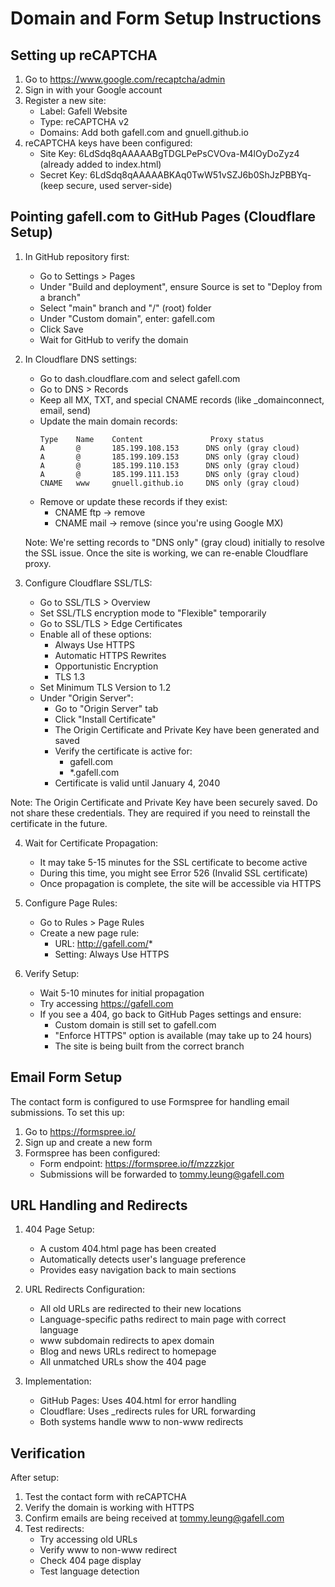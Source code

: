 # Domain and Form Setup Instructions

## Setting up reCAPTCHA

1. Go to https://www.google.com/recaptcha/admin
2. Sign in with your Google account
3. Register a new site:
   - Label: Gafell Website
   - Type: reCAPTCHA v2
   - Domains: Add both gafell.com and gnuell.github.io
4. reCAPTCHA keys have been configured:
   - Site Key: 6LdSdq8qAAAAABgTDGLPePsCVOva-M4lOyDoZyz4 (already added to index.html)
   - Secret Key: 6LdSdq8qAAAAABKAq0TwW51vSZJ6b0ShJzPBBYq- (keep secure, used server-side)

## Pointing gafell.com to GitHub Pages (Cloudflare Setup)

1. In GitHub repository first:
   - Go to Settings > Pages
   - Under "Build and deployment", ensure Source is set to "Deploy from a branch"
   - Select "main" branch and "/" (root) folder
   - Under "Custom domain", enter: gafell.com
   - Click Save
   - Wait for GitHub to verify the domain

2. In Cloudflare DNS settings:
   - Go to dash.cloudflare.com and select gafell.com
   - Go to DNS > Records
   - Keep all MX, TXT, and special CNAME records (like _domainconnect, email, send)
   - Update the main domain records:
     ```
     Type    Name    Content               Proxy status
     A       @       185.199.108.153      DNS only (gray cloud)
     A       @       185.199.109.153      DNS only (gray cloud)
     A       @       185.199.110.153      DNS only (gray cloud)
     A       @       185.199.111.153      DNS only (gray cloud)
     CNAME   www     gnuell.github.io     DNS only (gray cloud)
     ```
   - Remove or update these records if they exist:
     * CNAME ftp -> remove
     * CNAME mail -> remove (since you're using Google MX)

   Note: We're setting records to "DNS only" (gray cloud) initially to resolve the SSL issue. Once the site is working, we can re-enable Cloudflare proxy.

3. Configure Cloudflare SSL/TLS:
   - Go to SSL/TLS > Overview
   - Set SSL/TLS encryption mode to "Flexible" temporarily
   - Go to SSL/TLS > Edge Certificates
   - Enable all of these options:
     * Always Use HTTPS
     * Automatic HTTPS Rewrites
     * Opportunistic Encryption
     * TLS 1.3
   - Set Minimum TLS Version to 1.2
   - Under "Origin Server":
     * Go to "Origin Server" tab
     * Click "Install Certificate"
     * The Origin Certificate and Private Key have been generated and saved
     * Verify the certificate is active for:
       - gafell.com
       - *.gafell.com
     * Certificate is valid until January 4, 2040

Note: The Origin Certificate and Private Key have been securely saved. Do not share these credentials. They are required if you need to reinstall the certificate in the future.

4. Wait for Certificate Propagation:
   - It may take 5-15 minutes for the SSL certificate to become active
   - During this time, you might see Error 526 (Invalid SSL certificate)
   - Once propagation is complete, the site will be accessible via HTTPS

4. Configure Page Rules:
   - Go to Rules > Page Rules
   - Create a new page rule:
     * URL: http://gafell.com/*
     * Setting: Always Use HTTPS

5. Verify Setup:
   - Wait 5-10 minutes for initial propagation
   - Try accessing https://gafell.com
   - If you see a 404, go back to GitHub Pages settings and ensure:
     * Custom domain is still set to gafell.com
     * "Enforce HTTPS" option is available (may take up to 24 hours)
     * The site is being built from the correct branch

## Email Form Setup

The contact form is configured to use Formspree for handling email submissions. To set this up:

1. Go to https://formspree.io/
2. Sign up and create a new form
3. Formspree has been configured:
   - Form endpoint: https://formspree.io/f/mzzzkjor
   - Submissions will be forwarded to tommy.leung@gafell.com

## URL Handling and Redirects

1. 404 Page Setup:
   - A custom 404.html page has been created
   - Automatically detects user's language preference
   - Provides easy navigation back to main sections

2. URL Redirects Configuration:
   - All old URLs are redirected to their new locations
   - Language-specific paths redirect to main page with correct language
   - www subdomain redirects to apex domain
   - Blog and news URLs redirect to homepage
   - All unmatched URLs show the 404 page

3. Implementation:
   - GitHub Pages: Uses 404.html for error handling
   - Cloudflare: Uses _redirects rules for URL forwarding
   - Both systems handle www to non-www redirects

## Verification

After setup:
1. Test the contact form with reCAPTCHA
2. Verify the domain is working with HTTPS
3. Confirm emails are being received at tommy.leung@gafell.com
4. Test redirects:
   - Try accessing old URLs
   - Verify www to non-www redirect
   - Check 404 page display
   - Test language detection
